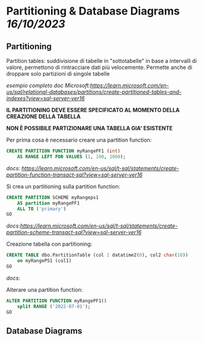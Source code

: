 # Partitioning & Database Diagrams *16/10/2023*
## Partitioning

Partition tables: suddivisione di tabelle in "sottotabelle" in base a intervalli di valore, permettono di rintracciare dati più velocemente. Permette anche di droppare solo partizioni di singole tabelle

*esempio completo doc Microsoft:https://learn.microsoft.com/en-us/sql/relational-databases/partitions/create-partitioned-tables-and-indexes?view=sql-server-ver16*


**IL PARTITIONING DEVE ESSERE SPECIFICATO AL MOMENTO DELLA CREAZIONE DELLA TABELLA**

**NON È POSSIBILE PARTIZIONARE UNA TABELLA GIA' ESISTENTE**

Per prima cosa è necessario creare una partition function:

```SQL
CREATE PARTITION FUNCTION myRangePF1 (int)  
    AS RANGE LEFT FOR VALUES (1, 100, 1000);
```
*docs: https://learn.microsoft.com/en-us/sql/t-sql/statements/create-partition-function-transact-sql?view=sql-server-ver16*


Si crea un partitioning sulla partition function:
``` SQL
CREATE PARTITION SCHEME myRangeps1
    AS partition myRangePF1
    ALL TO ('primary')
GO
```
*docs:https://learn.microsoft.com/en-us/sql/t-sql/statements/create-partition-scheme-transact-sql?view=sql-server-ver16*


Creazione tabella con partitioning:
``` SQL
CREATE TABLE dbo.PartitionTable (col 1 datatime2(0), col2 char(10))
    on myRangePS1 (col1)
GO
```
*docs:*


Alterare una partition function:
```SQL
ALTER PARTITION FUNCTION myRangePF1()
    split RANGE ('2022-07-01');
GO
```



## Database Diagrams

